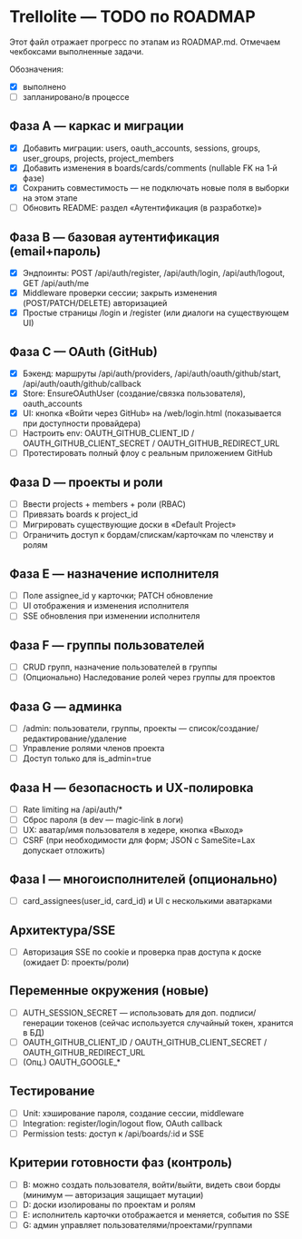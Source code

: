 # Trellolite — TODO по ROADMAP

Этот файл отражает прогресс по этапам из ROADMAP.md. Отмечаем чекбоксами выполненные задачи.

Обозначения:
- [x] выполнено
- [ ] запланировано/в процессе

## Фаза A — каркас и миграции
- [x] Добавить миграции: users, oauth_accounts, sessions, groups, user_groups, projects, project_members
- [x] Добавить изменения в boards/cards/comments (nullable FK на 1‑й фазе)
- [x] Сохранить совместимость — не подключать новые поля в выборки на этом этапе
- [ ] Обновить README: раздел «Аутентификация (в разработке)»

## Фаза B — базовая аутентификация (email+пароль)
- [x] Эндпоинты: POST /api/auth/register, /api/auth/login, /api/auth/logout, GET /api/auth/me
- [x] Middleware проверки сессии; закрыть изменения (POST/PATCH/DELETE) авторизацией
- [x] Простые страницы /login и /register (или диалоги на существующем UI)

## Фаза C — OAuth (GitHub)
- [x] Бэкенд: маршруты /api/auth/providers, /api/auth/oauth/github/start, /api/auth/oauth/github/callback
- [x] Store: EnsureOAuthUser (создание/связка пользователя), oauth_accounts
- [x] UI: кнопка «Войти через GitHub» на /web/login.html (показывается при доступности провайдера)
- [ ] Настроить env: OAUTH_GITHUB_CLIENT_ID / OAUTH_GITHUB_CLIENT_SECRET / OAUTH_GITHUB_REDIRECT_URL
- [ ] Протестировать полный флоу с реальным приложением GitHub

## Фаза D — проекты и роли
- [ ] Ввести projects + members + роли (RBAC)
- [ ] Привязать boards к project_id
- [ ] Мигрировать существующие доски в «Default Project»
- [ ] Ограничить доступ к бордам/спискам/карточкам по членству и ролям

## Фаза E — назначение исполнителя
- [ ] Поле assignee_id у карточки; PATCH обновление
- [ ] UI отображения и изменения исполнителя
- [ ] SSE обновления при изменении исполнителя

## Фаза F — группы пользователей
- [ ] CRUD групп, назначение пользователей в группы
- [ ] (Опционально) Наследование ролей через группы для проектов

## Фаза G — админка
- [ ] /admin: пользователи, группы, проекты — список/создание/редактирование/удаление
- [ ] Управление ролями членов проекта
- [ ] Доступ только для is_admin=true

## Фаза H — безопасность и UX‑полировка
- [ ] Rate limiting на /api/auth/*
- [ ] Сброс пароля (в dev — magic‑link в логи)
- [ ] UX: аватар/имя пользователя в хедере, кнопка «Выход»
- [ ] CSRF (при необходимости для форм; JSON с SameSite=Lax допускает отложить)

## Фаза I — многоисполнителей (опционально)
- [ ] card_assignees(user_id, card_id) и UI с несколькими аватарками

## Архитектура/SSE
- [ ] Авторизация SSE по cookie и проверка прав доступа к доске (ожидает D: проекты/роли)

## Переменные окружения (новые)
- [ ] AUTH_SESSION_SECRET — использовать для доп. подписи/генерации токенов (сейчас используется случайный токен, хранится в БД)
- [ ] OAUTH_GITHUB_CLIENT_ID / OAUTH_GITHUB_CLIENT_SECRET / OAUTH_GITHUB_REDIRECT_URL
- [ ] (Опц.) OAUTH_GOOGLE_*

## Тестирование
- [ ] Unit: хэширование пароля, создание сессии, middleware
- [ ] Integration: register/login/logout flow, OAuth callback
- [ ] Permission tests: доступ к /api/boards/:id и SSE

## Критерии готовности фаз (контроль)
- [ ] B: можно создать пользователя, войти/выйти, видеть свои борды (минимум — авторизация защищает мутации)
- [ ] D: доски изолированы по проектам и ролям
- [ ] E: исполнитель карточки отображается и меняется, события по SSE
- [ ] G: админ управляет пользователями/проектами/группами

